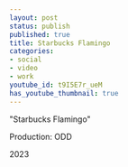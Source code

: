 ```yaml
---
layout: post
status: publish
published: true
title: Starbucks Flamingo
categories:
- social
- video
- work
youtube_id: t9I5E7r_ueM
has_youtube_thumbnail: true
---
```


"Starbucks Flamingo"

Production: ODD

2023